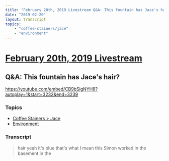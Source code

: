 ```yaml
---
title: "February 20th, 2019 Livestream Q&A: This fountain has Jace's hair?"
date: "2019-02-20"
layout: transcript
topics:
    - "coffee-stainers/jace"
    - "environment"
---
```

# [February 20th, 2019 Livestream](../2019-02-20.md)
## Q&A: This fountain has Jace's hair?
https://youtube.com/embed/CB9bSigNYH8?autoplay=1&start=3232&end=3239

### Topics
* [Coffee Stainers > Jace](../topics/coffee-stainers/jace.md)
* [Environment](../topics/environment.md)

### Transcript

> hair yeah it's blue that's what I mean this Simon worked in the basement in the
